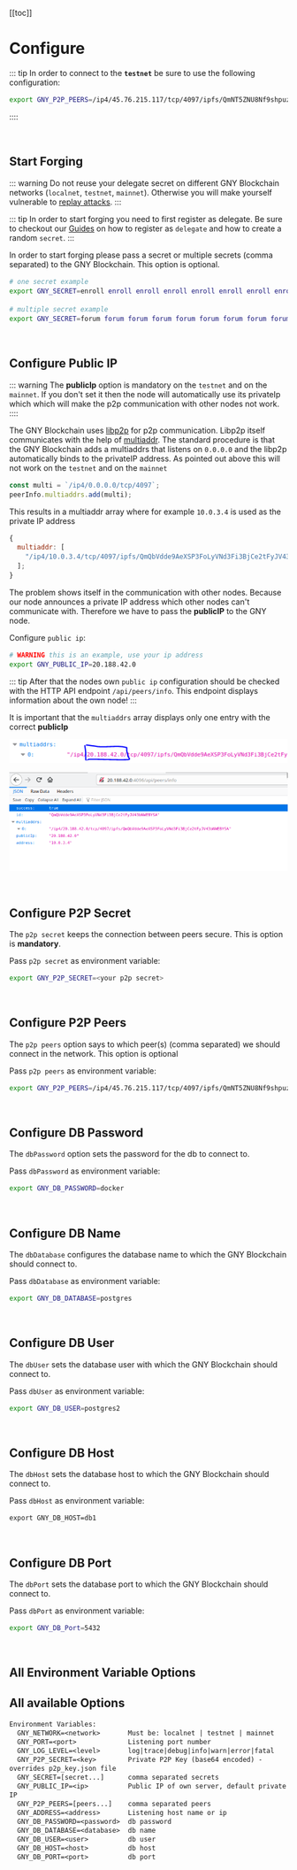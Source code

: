 [[toc]]

# Configure

::: tip
In order to connect to the **`testnet`** be sure to use the following configuration:

```bash
export GNY_P2P_PEERS=/ip4/45.76.215.117/tcp/4097/ipfs/QmNT5ZNU8Nf9shpuz45phNHimUnsNZRj35B3ucSE3iKCk5
```

::::

<br/>

## Start Forging

::: warning
Do not reuse your delegate secret on different GNY Blockchain networks (`localnet`, `testnet`, `mainnet`). Otherwise you will make yourself vulnerable to [replay attacks](https://en.wikipedia.org/wiki/Replay_attack).
:::

::: tip
In order to start forging you need to first register as delegate. Be sure to checkout our [Guides](../guide/) on how to register as `delegate` and how to create a random `secret`.
:::

<ClientOnly>
  <GNYSecret>
  </GNYSecret>
</ClientOnly>

In order to start forging please pass a secret or multiple secrets (comma separated) to the GNY Blockchain. This option is optional.

```bash
# one secret example
export GNY_SECRET=enroll enroll enroll enroll enroll enroll enroll enroll enroll enroll enroll enroll

# multiple secret example
export GNY_SECRET=forum forum forum forum forum forum forum forum forum forum forum forum,enroll enroll enroll enroll enroll enroll enroll enroll enroll enroll enroll enroll
```

<br/>

## Configure Public IP

::: warning
The **publicIp** option is mandatory on the `testnet` and on the `mainnet`. If you don't set it then the node will automatically use its privateIp which which will make the p2p communication with other nodes not work.
::::

The GNY Blockchain uses [libp2p](https://github.com/libp2p/js-libp2p/) for p2p communication. Libp2p itself communicates with the help of [multiaddr](https://www.npmjs.com/package/multiaddr). The standard procedure is that the GNY Blockchain adds a multiaddrs that listens on `0.0.0.0` and the libp2p automatically binds to the privateIP address. As pointed out above this will not work on the `testnet` and on the `mainnet`

```js
const multi = `/ip4/0.0.0.0/tcp/4097`;
peerInfo.multiaddrs.add(multi);
```

This results in a multiaddr array where for example `10.0.3.4` is used as the private IP address

```js
{
  multiaddr: [
    "/ip4/10.0.3.4/tcp/4097/ipfs/QmQbVdde9AeXSP3FoLyVNd3Fi3BjCe2tFyJV43bNWEBYSA"
  ];
}
```

The problem shows itself in the communication with other nodes. Because our node announces a private IP address which other nodes can't communicate with. Therefore we have to pass the **publicIP** to the GNY node.

Configure `public ip`:

```bash
# WARNING this is an example, use your ip address
export GNY_PUBLIC_IP=20.188.42.0
```

::: tip
After that the nodes own `public ip` configuration should be checked with the HTTP API endpoint `/api/peers/info`. This endpoint displays information about the own node!
:::

It is important that the `multiaddrs` array displays only one entry with the correct **publicIp**

![multiaddrs_publicIp_config](../.vuepress/public/multiaddrs_publicIp_config.png)

![multiaddrs_publicIp_api_peers_info](../.vuepress/public/multiaddrs_publicIp_api_peers_info.png)

<br>

## Configure P2P Secret

<ClientOnly>
  <P2PSecret>
  </P2PSecret>
</ClientOnly>

The `p2p secret` keeps the connection between peers secure. This is option is **mandatory**.

Pass `p2p secret` as environment variable:

```bash
export GNY_P2P_SECRET=<your p2p secret>
```

<br/>

## Configure P2P Peers

The `p2p peers` option says to which peer(s) (comma separated) we should connect in the network. This option is optional

Pass `p2p peers` as environment variable:

```bash
export GNY_P2P_PEERS=/ip4/45.76.215.117/tcp/4097/ipfs/QmNT5ZNU8Nf9shpuz45phNHimUnsNZRj35B3ucSE3iKCk5
```

<br/>

## Configure DB Password

The `dbPassword` option sets the password for the db to connect to.

Pass `dbPassword` as environment variable:

```bash
export GNY_DB_PASSWORD=docker
```

<br/>

## Configure DB Name

The `dbDatabase` configures the database name to which the GNY Blockchain should connect to.

Pass `dbDatabase` as environment variable:

```bash
export GNY_DB_DATABASE=postgres
```

<br/>

## Configure DB User

The `dbUser` sets the database user with which the GNY Blockchain should connect to.

Pass `dbUser` as environment variable:

```bash
export GNY_DB_USER=postgres2
```

<br/>

## Configure DB Host

The `dbHost` sets the database host to which the GNY Blockchain should connect to.

Pass `dbHost` as environment variable:

```diff
export GNY_DB_HOST=db1
```

<br/>

## Configure DB Port

The `dbPort` sets the database port to which the GNY Blockchain should connect to.

Pass `dbPort` as environment variable:

```bash
export GNY_DB_Port=5432
```

<br/>

## All Environment Variable Options

## All available Options

```
Environment Variables:
  GNY_NETWORK=<network>       Must be: localnet | testnet | mainnet
  GNY_PORT=<port>             Listening port number
  GNY_LOG_LEVEL=<level>       log|trace|debug|info|warn|error|fatal
  GNY_P2P_SECRET=<key>        Private P2P Key (base64 encoded) - overrides p2p_key.json file
  GNY_SECRET=[secret...]      comma separated secrets
  GNY_PUBLIC_IP=<ip>          Public IP of own server, default private IP
  GNY_P2P_PEERS=[peers...]    comma separated peers
  GNY_ADDRESS=<address>       Listening host name or ip
  GNY_DB_PASSWORD=<password>  db password
  GNY_DB_DATABASE=<database>  db name
  GNY_DB_USER=<user>          db user
  GNY_DB_HOST=<host>          db host
  GNY_DB_PORT=<port>          db port
```
